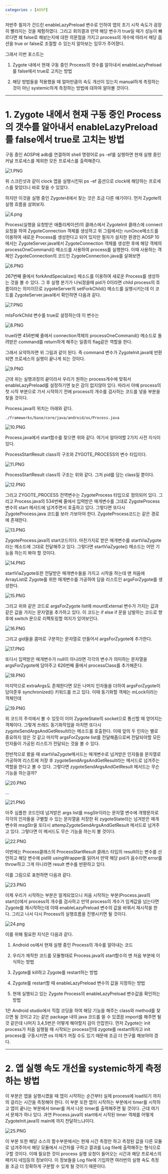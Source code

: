 ```yaml
---
categories : [AOSP]
---
```


저번주 필자가 건드린 enableLazyPreload 변수로 인하여 앱의 초기 시작 속도가 굉장히 빨라지는 것을 체험하였다. 그리고 회의결과 만약 해당 변수가 true일 때가 성능이 빠르다면 왜 false로 해놨는지에 대한 의문점을 가지고 process의 개수에 따라서 해당 옵션을 true or false로 조절할 수 있는지 알아보는 임무가 주어졌다. 

그래서 이번 포스트는 

1. Zygote 내에서 현재 구동 중인 Process의 갯수를 알아내서 enableLazyPreload를 false에서 true로 고치는 방법

2. 해당 방법들을 적용했을 때 얼마만큼의 속도 개선이 있는지 manual하게 측정하는 것이 아닌 systemic하게 측정하는 방법에 대하여 알아볼 것이다.

---

# 1. Zygote 내에서 현재 구동 중인 Process의 갯수를 알아내서 enableLazyPreload를 false에서 true로 고치는 방법

구동 중인 AOSP에 adb를 연결하여 shell 명령어로 ps -ef를 실행하면 현재 실행 중인 커널 프로세스를 제외한 모든 프로세스를 출력해준다.

![1.PNG](/assets/images/2022/8/1.PNG)

위 스크린샷과 같이 clock 앱을 실행시킨뒤 ps -ef 옵션으로 clock에 해당하는 프로세스를 찾았더니 바로 찾을 수 있었다.

하지만 이것을 실행 중인 Zygote내에서 찾는 것은 조금 다른 얘기이다. 먼저 Zygote의 실행 흐름을 살펴보자.

![4.png](/assets/images/2022/8/4.png)

Process(실행을 요청받은 애플리케이션)의 클래스에서 ZygoteInit 클래스에 connect 요청을 하여 ZygoteConnection 객체를 생성하고 위 그림에서는 runOnce메소드를 이용하여 새로운 Process를 생성한다고 되어 있지만 필자가 설치한 환경인 AOSP 10에서는 ZygoteServer.java에서 ZygoteConnection 객체를 생성한 후에 해당 객체의 processOneCommand() 메소드를 사용하여 process를 실행한다. 이때 사용하는 객체인 ZygoteConnection의 코드인 ZygoteConnection.java를 살펴보면 

![6.PNG](/assets/images/2022/8/6.PNG)

267번째 줄에서 forkAndSpecialize() 메소드를 이용하여 새로운 Process를 생성하는 것을 볼 수 있다. 그 후 실행 분기가 나눠졌을때 pid가 0이라면 child process의 흐름이라는 의미이므로 zygoteServer의 setForkChild() 메소드를 실행시키는데 이 코드를 ZygoteServer.java에서 확인하면 다음과 같다.

![7.PNG](/assets/images/2022/8/7.PNG)

mIsForkChild 변수를 true로 설정하는데 이 변수는

![8.PNG](/assets/images/2022/8/8.PNG)

true라면 456번째 줄에서 connection객체의 processOneCommand() 메소드로 돌려받은 command를 return하게 해주는 일종의 flag같은 역할을 한다.

그래서 요약하자면 위 그림과 같이 된다. 즉 command 변수가 ZygoteInit.java에 반환되면 프로세스의 실행이 끝나게 되는 것이다.

![9.PNG](/assets/images/2022/8/9.PNG)

근데 위는 실행과정의 끝이라서 우리가 원하는 process개수에 맞춰서 enableLazyPreload를 설정하기엔 늦은 감이 없지않아 있다. 따라서 아예 process의 첫 시작 부분으로 가서 시작하기 전에 process의 개수를 검사하는 코드를 넣을 부분을 찾을 것이다.

Process.java의 위치는 아래와 같다.

```
./frameworks/base/core/java/android/os/Process.java
```

![10.PNG](/assets/images/2022/8/10.PNG)

Process.java에서 start함수를 찾으면 위와 같다. 여기서 알아야할 2가지 사전 지식이 있다.

ProcessStartResult class의 구조와 ZYGOTE_PROCESS의 변수 타입이다.

![11.PNG](/assets/images/2022/8/11.PNG)

ProcessStartResult class의 구조는 위와 같다. 그저 pid를 담는 class일 뿐이다.

![12.PNG](/assets/images/2022/8/12.PNG)

그리고 ZYGOTE_PROCESS 전역변수는 ZygoteProcess 타입으로 정의되어 있다. 그리고 Process.java의 534번째 줄에서 입력받은 매개변수를 그대로 ZygoteProcess변수의 start 메서드에 넘겨주면서 호출하고 있다. 그렇다면 또다시 ZygoteProcess.java 코드를 보러 가보아야 한다.  ZygoteProcess코드는 같은 경로에 존재한다.

![13.PNG](/assets/images/2022/8/13.PNG)

ZygoteProcess.java의 start코드이다. 마찬가지로 받은 매개변수를 startViaZygote라는 메소드에 그대로 전달해주고 있다. 그렇다면 startViaZygote() 메소드는 어떤 기능을 하는지 봐야 할 것이다.

![14.PNG](/assets/images/2022/8/14.PNG)

startViaZygote또한 전달받은 매개변수들을 가지고 시작을 하는데 맨 처음에 ArrayList로 Zygote를 위한 매개변수를 가공하여 담을 리스트인 argsForZygote를 생성한다.

![15.PNG](/assets/images/2022/8/15.PNG)

그리고 위와 같은 코드로 argsForZygote list에 mountExternal 변수가 가지는 값과 같은 값을 가지는 문자열을 추가하고 있다. 이 코드는 if else if 문을 남발하는 코드로 향후에 switch 문으로 리팩토링할 여지가 있어보인다.

![16.PNG](/assets/images/2022/8/16.PNG)

그리고 gid들을 콤마로 구분하는 문자열로 만들어서 argsForZygote에 추가한다.

![17.PNG](/assets/images/2022/8/17.PNG)

또다시 입력받은 매개변수가 null이 아니라면 각각의 변수가 의미하는 문자열을 argsForZygote에 담아주고 626번째 줄에서 processClass를 추가해준다.

![18.PNG](/assets/images/2022/8/18.PNG)

마지막으로 extraArgs도 존재한다면 모든 나머지 인자들을 더하여 argsForZygote이 담아준후 synchronized() 키워드를 쓰고 있다. 이때 동기화할 객체는 mLock이라는 객체인데

![19.PNG](/assets/images/2022/8/19.PNG)

위 코드의 주석에서 볼 수 있듯이 이미 ZygoteState의 socket으로 통신할 때 얻어지는 객체이다. 그렇게 쓰레드 동기화작업을 마치면 또다시 zygoteSendArgsAndGetResult라는 메소드를 호출한다. 이때 앞의 두 인자는 별로 중요하지 않은 것 같고 마지막 argsForZygote list를 전달해줌으로써 전달되야할 모든 인자들이 가공된 리스트가 전달되는 것을 볼 수 있다.

전반적으로 봤을 때 startViaZygote메서드는 매개변수로 넘겨받은 인자들을 문자열로 가공하여 리스트에 저장 후 zygoteSendArgsAndGetResult라는 메서드로 넘겨주는 역할을 한다고 볼 수 있다. 그렇다면 zygoteSendArgsAndGetResult 메서드는 무슨 기능을 하는걸까?

![20.PNG](/assets/images/2022/8/20.PNG)

...

![21.PNG](/assets/images/2022/8/21.PNG)

아주 심플한 코드인데 넘겨받은 args list를 msgStr이라는 문자열 변수에 개행문자로 각각의 인자들을 구별할 수 있는 문자열을 저장한 뒤 zygoteState라는 넘겨받은 매개변수와 msgStr을 또다시 attempZygoteSendArgsAndGetResult 메서드로 넘겨주고 있다. 그렇다면 이 메서드도 무슨 기능을 하는지 볼 것이다.

![22.PNG](/assets/images/2022/8/22.PNG)

이번에는 Process클래스의 ProcessStartResult 클래스 타입의 result라는 변수를 선언하고  해당 변수에 pid와 usingWrapper를 읽어서 만약 해당 pid가 음수라면 error를 throw하고 그게 아니라면 result 변수를 반환하고 있다.

이를 그림으로 표현하면 다음과 같다.

![23.PNG](/assets/images/2022/8/23.PNG)

이제 우리가 시작하는 부분은 알게되었으니 처음 시작하는 부분(Process.java의 start())에서 process의 개수를 검사하고 만약 process의 개수가 임계값을 넘는다면 Zygote를 재시작하는데 이때 enableLazyPreload 변수의 값을 바꿔서 재시작을 한다. 그리고 나서 다시 Process의 실행흐름을 진행시키면 될 것이다.

![24.png](/assets/images/2022/8/24.png)

이를 위해 필요한 지식은 다음과 같다.

1. Android os에서 현재 실행 중인 Process의 개수를 알아내는 코드

2. 우리가 제작한 코드를 모듈형태로 Process.java의 start함수의 맨 처음 부분에 이식하는 방법

3. Zygote를 kill하고 Zygote를 restart하는 방법

4. Zygote를 restart할 때 enableLazyPreload 변수의 값을 지정하는 방법

5. 현재 실행되고 있는 Zygote Process의 enableLazyPreload 변수값을 확인하는 방법

1은 Android studio에서 직접 코딩을 하여 해당 기능을 해주는 class와 method를 찾으면 될 것이고 2는 같은 package 내의 java 코드를 쓸 수 있겠끔 import를 해주면 될 것 같은데 나머지 3,4,5번은 어떻게 해야할지 감이 안잡힌다. 먼저 Zygote는 init process가 처음 실행될 때 시작되는 process인데 zygote를 restart하자고 init process를 구동시키면 os 자체가 꺼질 수도 있기 때문에 조금 더 연구를 해보아야 겠다.

---

# 2. 앱 실행 속도 개선을 systemic하게 측정하는 방법

이 부분은 앱을 실행시켰을 때 앱이 시작하는 순간부터 실제 process에 load되기 까지의 걸리는 시간을 측정해야 한다. 이 부분 또한 앱이 시작하는 부분에서 timer를 시작하고 앱이 끝나는 부분에서 timer를 꺼서 나온 timer를 출력해주면 될 것이다. 근데 여기서 문제가 하나 있다. 과연 Process.java의 start에서 시작된 timer 객체를 어떻게 ZygoteInit.java의 main에 까지 전달하느냐이다.



![25.PNG](/assets/images/2022/8/25.PNG)

이 부분 또한 해당 소스의 함수부분에서는 현재 시간 측정만 하고 측정된 값을 다른 모듈로 넘겨주어서 해당 모듈에서 시간차를 구하고 결과를 Log file에 출력해주는 형식으로 구할 것이다. 이때 필요한 것이 process 실행 요청이 들어오는 시간과 해당 프로세스의 패키지 네임등의 정보이다. 이 정보들을 Log file에 기입하면 여러번의 실행 속도 측정을 조금 더 정확하게 구분할 수 있게 될 것이기 때문이다.
